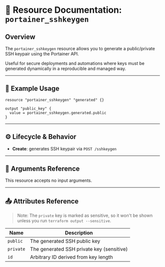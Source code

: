# 🔐 Resource Documentation: `portainer_sshkeygen`

## Overview
The `portainer_sshkeygen` resource allows you to generate a public/private SSH keypair using the Portainer API.

Useful for secure deployments and automations where keys must be generated dynamically in a reproducible and managed way.

---

## 📘 Example Usage

```hcl
resource "portainer_sshkeygen" "generated" {}

output "public_key" {
  value = portainer_sshkeygen.generated.public
}
```

---

## ⚙️ Lifecycle & Behavior
- **Create**: generates SSH keypair via `POST /sshkeygen`

---

## 🧾 Arguments Reference

This resource accepts no input arguments.

---

## 📤 Attributes Reference

> Note: The `private` key is marked as sensitive, so it won't be shown unless you run `terraform output --sensitive`.

| Name      | Description                     |
|-----------|---------------------------------|
| `public`  | The generated SSH public key    |
| `private` | The generated SSH private key (sensitive) |
| `id`      | Arbitrary ID derived from key length |
